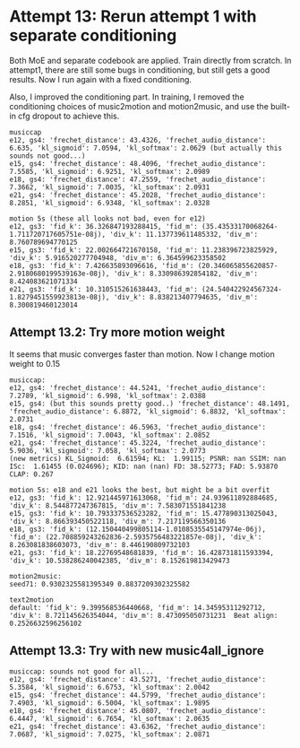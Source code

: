 
# Attempt 13: Rerun attempt 1 with separate conditioning
Both MoE and separate codebook are applied. Train directly from scratch.
In attempt1, there are still some bugs in conditioning, but still gets
a good results. Now I run again with a fixed conditioning.

Also, I improved the conditioning part. In training, I removed the conditioning
choices of music2motion and motion2music, and use the built-in cfg dropout to 
achieve this.

    musiccap
    e12, gs4: 'frechet_distance': 43.4326, 'frechet_audio_distance': 6.635, 'kl_sigmoid': 7.0594, 'kl_softmax': 2.0629 (but actually this sounds not good...)
    e15, gs4: 'frechet_distance': 48.4096, 'frechet_audio_distance': 7.5585, 'kl_sigmoid': 6.9251, 'kl_softmax': 2.0989
    e18, gs4: 'frechet_distance': 47.2559, 'frechet_audio_distance': 7.3662, 'kl_sigmoid': 7.0035, 'kl_softmax': 2.0931
    e21, gs4: 'frechet_distance': 45.2028, 'frechet_audio_distance': 8.2851, 'kl_sigmoid': 6.9348, 'kl_softmax': 2.0328

    motion 5s (these all looks not bad, even for e12)
    e12, gs3: 'fid_k': 36.326847193288415, 'fid_m': (35.43533170068264-1.711720717605751e-08j), 'div_k': 11.137739611485332, 'div_m': 8.760789694770125
    e15, gs3: 'fid_k': 22.002664721670158, 'fid_m': 11.238396723825929, 'div_k': 5.916520277704948, 'div_m': 6.364599623358502
    e18, gs3: 'fid_k': 7.426635893096616, 'fid_m': (20.346065855620857-2.9180680199539163e-08j), 'div_k': 8.330986392854182, 'div_m': 8.424083621071334
    e21, gs3: 'fid_k': 10.310515261638443, 'fid_m': (24.540422924567324-1.8279451559923813e-08j), 'div_k': 8.838213407794635, 'div_m': 8.300819460123014


## Attempt 13.2: Try more motion weight
It seems that music converges faster than motion.
Now I change motion weight to 0.15

    musiccap:
    e12, gs4: 'frechet_distance': 44.5241, 'frechet_audio_distance': 7.2789, 'kl_sigmoid': 6.998, 'kl_softmax': 2.0388
    e15, gs4: (but this sounds pretty good..) 'frechet_distance': 48.1491, 'frechet_audio_distance': 6.8872, 'kl_sigmoid': 6.8832, 'kl_softmax': 2.0731
    e18, gs4: 'frechet_distance': 46.5963, 'frechet_audio_distance': 7.1516, 'kl_sigmoid': 7.0043, 'kl_softmax': 2.0852
    e21, gs4: 'frechet_distance': 45.3224, 'frechet_audio_distance': 5.9036, 'kl_sigmoid': 7.058, 'kl_softmax': 2.0773
    (new metrics) KL_Sigmoid:  6.61594; KL:  1.99115; PSNR: nan SSIM: nan ISc:  1.61455 (0.024696); KID: nan (nan) FD: 38.52773; FAD: 5.93870
    CLAP: 0.267

    motion 5s: e18 and e21 looks the best, but might be a bit overfit
    e12, gs3: 'fid_k': 12.921445971613068, 'fid_m': 24.939611892884685, 'div_k': 8.544877247367815, 'div_m': 7.583071551841238
    e15, gs3: 'fid_k': 10.793337536523282, 'fid_m': 15.477890313025043, 'div_k': 8.866393450522118, 'div_m': 7.217119566350136
    e18, gs3: 'fid_k': (12.150440499805114-1.0108535545147974e-06j), 'fid_m': (22.708859243262836-2.5935756483221857e-08j), 'div_k': 8.263081838603073, 'div_m': 8.446190809732103
    e21, gs3: 'fid_k': 18.22769548681839, 'fid_m': 16.428731811593394, 'div_k': 10.538286240042385, 'div_m': 8.152619813429473

    motion2music:
    seed71: 0.9302325581395349 0.8837209302325582

    text2motion
    default: 'fid_k': 9.399568536440668, 'fid_m': 14.34595311292712, 'div_k': 8.721145626354044, 'div_m': 8.473095050731231  Beat align: 0.2526632596256102


## Attempt 13.3: Try with new music4all_ignore

    musiccap: sounds not good for all...
    e12, gs4: 'frechet_distance': 43.5271, 'frechet_audio_distance': 5.3584, 'kl_sigmoid': 6.6753, 'kl_softmax': 2.0042
    e15, gs4: 'frechet_distance': 44.5799, 'frechet_audio_distance': 7.4903, 'kl_sigmoid': 6.5004, 'kl_softmax': 1.9895
    e18, gs4: 'frechet_distance': 45.0807, 'frechet_audio_distance': 6.4447, 'kl_sigmoid': 6.7654, 'kl_softmax': 2.0635
    e21, gs4: 'frechet_distance': 43.6362, 'frechet_audio_distance': 7.0687, 'kl_sigmoid': 7.0275, 'kl_softmax': 2.0871
    
